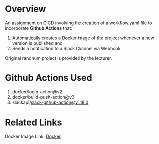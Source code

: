 # Overview

An assignment on CICD involving the creation of a workflow.yaml file to incorporate **Github Actions** that:

1. Automatically creates a Docker image of the project whenever a new version is published and
2. Sends a notification to a Slack Channel via Webhook 

Original randnum project is provided by the lecturer. 

# Github Actions Used
1. docker/login-action@v2
2. docker/build-push-action@v3
3. slackapi/slack-github-action@v1.18.0

# Related Links
Docker Image Link: [Docker](https://hub.docker.com/r/e0834739/randnum)